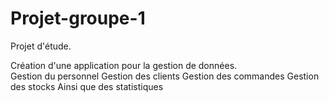 # Projet-groupe-1

Projet d'étude.

Création d'une application pour la gestion de données.			
Gestion du personnel
Gestion des clients
Gestion des commandes
Gestion des stocks
Ainsi que des statistiques
